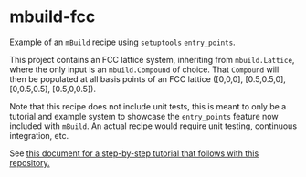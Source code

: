 # mbuild-fcc

Example of an `mBuild` recipe using `setuptools` `entry_points`.

This project contains an FCC lattice system, inheriting from `mbuild.Lattice`,
where the only input is an `mbuild.Compound` of choice.
That `Compound` will then be populated at all basis points of an FCC lattice ([0,0,0], [0.5,0.5,0], [0,0.5,0.5], [0.5,0,0.5]).

Note that this recipe does not include unit tests, this is meant to only be a tutorial and example system to showcase the `entry_points` feature now included with `mBuild`.
An actual recipe would require unit testing, continuous integration, etc.

See [this document for a step-by-step tutorial that follows with this repository.](https://github.com/mosdef-hub/mbuild/docs/recipe_development.rst) 
